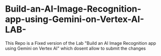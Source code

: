 # Build-an-AI-Image-Recognition-app-using-Gemini-on-Vertex-AI-LAB-
This Repo is a Fixed version of the Lab "Build an AI Image Recognition app using Gemini on Vertex AI" which dosent allow to submit the changes 
